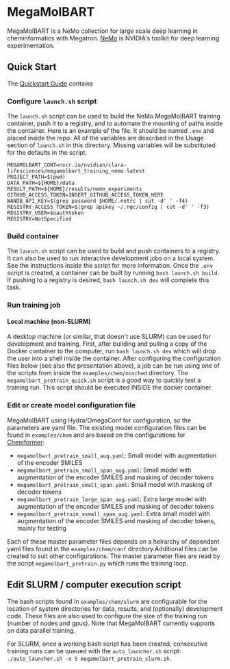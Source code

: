 # MegaMolBART

MegaMolBART is a NeMo collection for large scale deep learning in cheminformatics with Megatron. [NeMo](https://github.com/NVIDIA/NeMo) is NVIDIA's toolkit for deep learning experimentation. 

## Quick Start

The [Quickstart Guide](QUICKSTART.md) contains

### Configure `launch.sh` script

The `launch.sh` script can be used to build the NeMo MegaMolBART training container, push it to a registry, and to automate the mounting of paths inside the container. Here is an example of the file. It should be named `.env` and placed inside the repo. All of the variables are described in the Usage section of `launch.sh` in this directory. Missing variables will be substituted for the defaults in the script.

```
MEGAMOLBART_CONT=nvcr.io/nvidian/clara-lifesciences/megamolbart_training_nemo:latest
PROJECT_PATH=$(pwd)
DATA_PATH=${HOME}/data
RESULT_PATH=${HOME}/results/nemo_experiments
GITHUB_ACCESS_TOKEN=INSERT_GITHUB_ACCESS_TOKEN_HERE
WANDB_API_KEY=$(grep password $HOME/.netrc | cut -d' ' -f4)
REGISTRY_ACCESS_TOKEN=$(grep apikey ~/.ngc/config | cut -d' ' -f3)
REGISTRY_USER=$oauthtoken
REGISTRY=NotSpecified
```

### Build container

The `launch.sh` script can be used to build and push containers to a registry. It can also be used to run interactive development jobs on a local system. See the instructions inside the script for more information. Once the `.env` script is created, a container can be built by running `bash launch.sh build`. If pushing to a registry is desired, `bash launch.sh dev` will complete this task.

### Run training job

#### Local machine (non-SLURM)

A desktop machine (or similar, that doesn't use SLURM) can be used for development and training. First, after building and pulling a copy of the Docker container to the computer, run `bash launch.sh dev` which will drop the user into a shell inside the container. After configuring the configuration files below (see also the presentation above), a job can be run using one of the scripts from inside the `examples/chem/nosched` directory. The `megamolbart_pretrain_quick.sh` script is a good way to quickly test a training run. This script should be executed INSIDE the docker container.

###  Edit or create model configuration file

MegaMolBART using Hydra/OmegaConf for configuration, so the parameters are yaml file. The existing model configuration files can be found in `examples/chem` and are based on the configurations for [Chemformer](https://chemrxiv.org/engage/chemrxiv/article-details/60ee8a3eb95bdd06d062074b):
* `megamolbart_pretrain_small_aug.yaml`: Small model with augmentation of the encoder SMILES
* `megamolbart_pretrain_small_span_aug.yaml`: Small model with augmentation of the encoder SMILES and masking of decoder tokens
* `megamolbart_pretrain_small_span.yaml`: Small model with masking of decoder tokens
* `megamolbart_pretrain_large_span_aug.yaml`: Extra large model with augmentation of the encoder SMILES and masking of decoder tokens
* `megamolbart_pretrain_xsmall_span_aug.yaml`: Extra small model with augmentation of the encoder SMILES and masking of decoder tokens, mainly for testing

Each of these master parameter files depends on a heirarchy of dependent yaml files found in the `examples/chem/conf` directory.Additional files can be created to suit other configurations. The master parameter files are read by the script `megamolbart_pretrain.py` which runs the training loop.

## Edit SLURM / computer execution script

The bash scripts found in `examples/chem/slurm` are configurable for the location of system directories for data, results, and (optionally) development code. These files are also used to configure the size of the training run (number of nodes and gpus). Note that MegaMolBART currently supports on data parallel training. 

For SLURM, once a working bash script has been created, consecutive training runs can be queued with the `auto_launcher.sh` script: `./auto_launcher.sh -n 5 megamolbart_pretrain_slurm.sh`.

